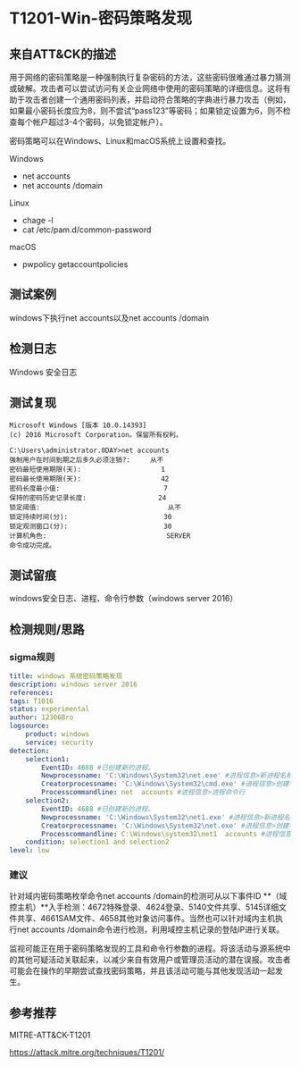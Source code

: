 # T1201-Win-密码策略发现

## 来自ATT&CK的描述

用于网络的密码策略是一种强制执行复杂密码的方法，这些密码很难通过暴力猜测或破解。攻击者可以尝试访问有关企业网络中使用的密码策略的详细信息。这将有助于攻击者创建一个通用密码列表，并启动符合策略的字典进行暴力攻击（例如，如果最小密码长度应为8，则不尝试“pass123”等密码；如果锁定设置为6，则不检查每个帐户超过3-4个密码，以免锁定帐户）。

密码策略可以在Windows、Linux和macOS系统上设置和查找。

Windows

- net accounts
- net accounts /domain

Linux

- chage -l
- cat /etc/pam.d/common-password

macOS

- pwpolicy getaccountpolicies

## 测试案例

windows下执行net accounts以及net accounts /domain

## 检测日志

Windows  安全日志

## 测试复现

```dos
Microsoft Windows [版本 10.0.14393]
(c) 2016 Microsoft Corporation。保留所有权利。

C:\Users\administrator.0DAY>net accounts
强制用户在时间到期之后多久必须注销?:     从不
密码最短使用期限(天):                    1
密码最长使用期限(天):                    42
密码长度最小值:                          7
保持的密码历史记录长度:                  24
锁定阈值:                                从不
锁定持续时间(分):                        30
锁定观测窗口(分):                        30
计算机角色:                              SERVER
命令成功完成。
```

## 测试留痕

windows安全日志、进程、命令行参数（windows server 2016）

## 检测规则/思路

### sigma规则

```yml
title: windows 系统密码策略发现
description: windows server 2016
references:
tags: T1016
status: experimental
author: 12306Bro
logsource:
    product: windows
    service: security
detection:
    selection1:
        EventID: 4688 #已创建新的进程。
        Newprocessname: 'C:\Windows\System32\net.exe' #进程信息>新进程名称
        Creatorprocessname: 'C:\Windows\System32\cmd.exe' #进程信息>创建者进程名称
        Processcommandline: net  accounts #进程信息>进程命令行
    selection2:
        EventID: 4688 #已创建新的进程。
        Newprocessname: 'C:\Windows\System32\net1.exe' #进程信息>新进程名称
        Creatorprocessname: 'C:\Windows\System32\net.exe' #进程信息>创建者进程名称
        Processcommandline: C:\Windows\system32\net1  accounts #进程信息>进程命令行
    condition: selection1 and selection2
level: low
```

### 建议

针对域内密码策略枚举命令net accounts /domain的检测可从以下事件ID **（域控主机）**入手检测：4672特殊登录、4624登录、5140文件共享、5145详细文件共享、4661SAM文件、4658其他对象访问事件。当然也可以针对域内主机执行net accounts /domain命令进行检测，利用域控主机记录的登陆IP进行关联。

监视可能正在用于密码策略发现的工具和命令行参数的进程。将该活动与源系统中的其他可疑活动关联起来，以减少来自有效用户或管理员活动的潜在误报。攻击者可能会在操作的早期尝试查找密码策略，并且该活动可能与其他发现活动一起发生。

## 参考推荐

MITRE-ATT&CK-T1201

<https://attack.mitre.org/techniques/T1201/>
